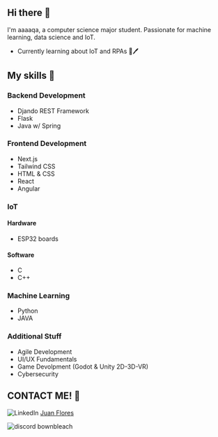 ## Hi there 👋

I'm aaaaqa, a computer science major student. Passionate for machine learning, data science and IoT.

- Currently learning about IoT and RPAs 🤖🖊

## My skills 📜

### Backend Development
- Djando REST Framework
- Flask
- Java w/ Spring

### Frontend Development
 - Next.js
 - Tailwind CSS
 - HTML & CSS
 - React
 - Angular

### IoT
#### Hardware
- ESP32 boards

#### Software
- C
- C++

### Machine Learning
- Python
- JAVA

### Additional Stuff
- Agile Development
- UI/UX Fundamentals
- Game Devolpment (Godot & Unity 2D-3D-VR)
- Cybersecurity

## CONTACT ME! 📳

![LinkedIn](https://github.com/user-attachments/assets/14130f9a-474f-4fb5-8a37-d62674185f4b) [Juan Flores](https://www.linkedin.com/in/juan-diego-enrique-flores-tenorio-7ba2691b6/)

![discord](https://github.com/user-attachments/assets/7e19d605-3e62-4860-ac09-6480bf0d3200) bownbleach
